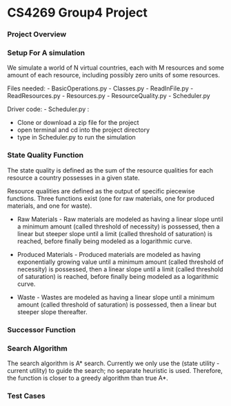 # CS4269 Group4 Project
### Project Overview

### Setup For A simulation
We simulate a world of N virtual countries, each with M resources and some amount of each resource, including possibly zero units of some resources.

Files needed: 
      - BasicOperations.py
      - Classes.py
      - ReadInFile.py
      - ReadResources.py
      - Resources.py
      - ResourceQuality.py
      - Scheduler.py

Driver code:
      - Scheduler.py : 

- Clone or download a zip file for the project
- open terminal and cd into the project directory
- type in Scheduler.py to run the simulation 


### State Quality Function

The state quality is defined as the sum of the resource qualities for each resource a country possesses in a given state. 

Resource qualities are defined as the output of specific piecewise functions. Three functions exist (one for raw materials, one for produced materials, and one for waste).

- Raw Materials - Raw materials are modeled as having a linear slope until a minimum amount (called threshold of necessity) is possessed, then a linear but steeper slope until a limit (called threshold of saturation) is reached, before finally being modeled as a logarithmic curve.

- Produced Materials - Produced materials are modeled as having exponentially growing value until a minimum amount (called threshold of necessity) is possessed, then a linear slope until a limit (called threshold of saturation) is reached, before finally being modeled as a logarithmic curve.

- Waste - Wastes are modeled as having a linear slope until a minimum amount (called threshold of saturation) is possessed, then a linear but steeper slope thereafter.

### Successor Function

### Search Algorithm 

The search algorithm is A* search. Currently we only use the (state utility - current utility) to guide the search; no separate heuristic is used. Therefore, the function is closer to a greedy algorithm than true A*.

### Test Cases

